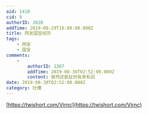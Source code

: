 ```yaml
---
aid: 1410
cid: 9
authorID: 2020
addTime: 2019-08-29T16:09:00.000Z
title: 网友国宝经历
tags:
    - 网友
    - 国宝
comments:
    -
        authorID: 1387
        addTime: 2019-08-30T02:52:00.000Z
        content: 居然还能扯的有来有回
date: 2019-08-30T02:52:00.000Z
category: 吐槽
---
```


[https://twishort.com/Virnc](https://twishort.com/Virnc)
